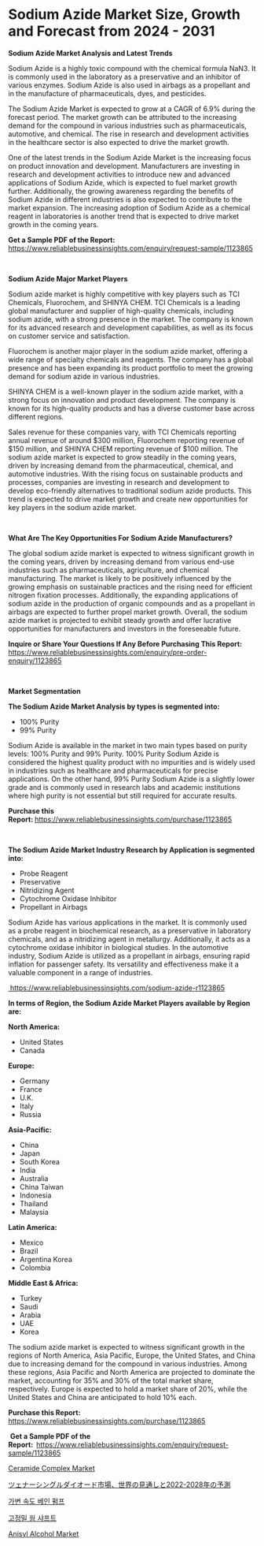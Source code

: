 <p><h1>Sodium Azide Market Size, Growth and Forecast from 2024 - 2031</h1></p><p><strong>Sodium Azide Market Analysis and Latest Trends</strong></p>
<p><p>Sodium Azide is a highly toxic compound with the chemical formula NaN3. It is commonly used in the laboratory as a preservative and an inhibitor of various enzymes. Sodium Azide is also used in airbags as a propellant and in the manufacture of pharmaceuticals, dyes, and pesticides.</p><p>The Sodium Azide Market is expected to grow at a CAGR of 6.9% during the forecast period. The market growth can be attributed to the increasing demand for the compound in various industries such as pharmaceuticals, automotive, and chemical. The rise in research and development activities in the healthcare sector is also expected to drive the market growth.</p><p>One of the latest trends in the Sodium Azide Market is the increasing focus on product innovation and development. Manufacturers are investing in research and development activities to introduce new and advanced applications of Sodium Azide, which is expected to fuel market growth further. Additionally, the growing awareness regarding the benefits of Sodium Azide in different industries is also expected to contribute to the market expansion. The increasing adoption of Sodium Azide as a chemical reagent in laboratories is another trend that is expected to drive market growth in the coming years.</p></p>
<p><strong>Get a Sample PDF of the Report:&nbsp;</strong> <a href="https://www.reliablebusinessinsights.com/enquiry/request-sample/1123865">https://www.reliablebusinessinsights.com/enquiry/request-sample/1123865</a></p>
<p>&nbsp;</p>
<p><strong>Sodium Azide Major Market Players</strong></p>
<p><p>Sodium azide market is highly competitive with key players such as TCI Chemicals, Fluorochem, and SHINYA CHEM. TCI Chemicals is a leading global manufacturer and supplier of high-quality chemicals, including sodium azide, with a strong presence in the market. The company is known for its advanced research and development capabilities, as well as its focus on customer service and satisfaction.</p><p>Fluorochem is another major player in the sodium azide market, offering a wide range of specialty chemicals and reagents. The company has a global presence and has been expanding its product portfolio to meet the growing demand for sodium azide in various industries.</p><p>SHINYA CHEM is a well-known player in the sodium azide market, with a strong focus on innovation and product development. The company is known for its high-quality products and has a diverse customer base across different regions.</p><p>Sales revenue for these companies vary, with TCI Chemicals reporting annual revenue of around $300 million, Fluorochem reporting revenue of $150 million, and SHINYA CHEM reporting revenue of $100 million. The sodium azide market is expected to grow steadily in the coming years, driven by increasing demand from the pharmaceutical, chemical, and automotive industries. With the rising focus on sustainable products and processes, companies are investing in research and development to develop eco-friendly alternatives to traditional sodium azide products. This trend is expected to drive market growth and create new opportunities for key players in the sodium azide market.</p></p>
<p>&nbsp;</p>
<p><strong>What Are The Key Opportunities For Sodium Azide Manufacturers?</strong></p>
<p><p>The global sodium azide market is expected to witness significant growth in the coming years, driven by increasing demand from various end-use industries such as pharmaceuticals, agriculture, and chemical manufacturing. The market is likely to be positively influenced by the growing emphasis on sustainable practices and the rising need for efficient nitrogen fixation processes. Additionally, the expanding applications of sodium azide in the production of organic compounds and as a propellant in airbags are expected to further propel market growth. Overall, the sodium azide market is projected to exhibit steady growth and offer lucrative opportunities for manufacturers and investors in the foreseeable future.</p></p>
<p><strong>Inquire or Share Your Questions If Any Before Purchasing This Report:</strong> <a href="https://www.reliablebusinessinsights.com/enquiry/pre-order-enquiry/1123865">https://www.reliablebusinessinsights.com/enquiry/pre-order-enquiry/1123865</a></p>
<p>&nbsp;</p>
<p><strong>Market Segmentation</strong></p>
<p><strong>The Sodium Azide Market Analysis by types is segmented into:</strong></p>
<p><ul><li>100% Purity</li><li>99% Purity</li></ul></p>
<p><p>Sodium Azide is available in the market in two main types based on purity levels: 100% Purity and 99% Purity. 100% Purity Sodium Azide is considered the highest quality product with no impurities and is widely used in industries such as healthcare and pharmaceuticals for precise applications. On the other hand, 99% Purity Sodium Azide is a slightly lower grade and is commonly used in research labs and academic institutions where high purity is not essential but still required for accurate results.</p></p>
<p><strong>Purchase this Report:&nbsp;</strong><a href="https://www.reliablebusinessinsights.com/purchase/1123865">https://www.reliablebusinessinsights.com/purchase/1123865</a></p>
<p>&nbsp;</p>
<p><strong>The Sodium Azide Market Industry Research by Application is segmented into:</strong></p>
<p><ul><li>Probe Reagent</li><li>Preservative</li><li>Nitridizing Agent</li><li>Cytochrome Oxidase Inhibitor</li><li>Propellant in Airbags</li></ul></p>
<p><p>Sodium Azide has various applications in the market. It is commonly used as a probe reagent in biochemical research, as a preservative in laboratory chemicals, and as a nitridizing agent in metallurgy. Additionally, it acts as a cytochrome oxidase inhibitor in biological studies. In the automotive industry, Sodium Azide is utilized as a propellant in airbags, ensuring rapid inflation for passenger safety. Its versatility and effectiveness make it a valuable component in a range of industries.</p></p>
<p><a href="https://www.reliablebusinessinsights.com/sodium-azide-r1123865">&nbsp;https://www.reliablebusinessinsights.com/sodium-azide-r1123865</a></p>
<p><strong>In terms of Region, the Sodium Azide Market Players available by Region are:</strong></p>
<p>
    <p> <strong> North America: </strong>
        <ul>
            <li>United States</li>
            <li>Canada</li>
        </ul>
        </p> 
    <p> <strong> Europe: </strong>
        <ul>
            <li>Germany</li>
            <li>France</li>
            <li>U.K.</li>
            <li>Italy</li>
            <li>Russia</li>
        </ul>
        </p> 
    <p> <strong> Asia-Pacific: </strong>
        <ul>
            <li>China</li>
            <li>Japan</li>
            <li>South Korea</li>
            <li>India</li>
            <li>Australia</li>
            <li>China Taiwan</li>
            <li>Indonesia</li>
            <li>Thailand</li>
            <li>Malaysia</li>
        </ul>
        </p> 
    <p> <strong> Latin America: </strong>
        <ul>
            <li>Mexico</li>
            <li>Brazil</li>
            <li>Argentina Korea</li>
            <li>Colombia</li>
        </ul>
        </p> 
    <p> <strong> Middle East & Africa: </strong>
        <ul>
            <li>Turkey</li>
            <li>Saudi</li>
            <li>Arabia</li>
            <li>UAE</li>
            <li>Korea</li>
        </ul>
    </p>
    </p>
<p><p>The sodium azide market is expected to witness significant growth in the regions of North America, Asia Pacific, Europe, the United States, and China due to increasing demand for the compound in various industries. Among these regions, Asia Pacific and North America are projected to dominate the market, accounting for 35% and 30% of the total market share, respectively. Europe is expected to hold a market share of 20%, while the United States and China are anticipated to hold 10% each.</p></p>
<p><strong>Purchase this Report: </strong><a href="https://www.reliablebusinessinsights.com/purchase/1123865">https://www.reliablebusinessinsights.com/purchase/1123865</a></p>
<p>&nbsp;<strong>Get a Sample PDF of the Report:&nbsp;&nbsp;</strong><a href="https://www.reliablebusinessinsights.com/enquiry/request-sample/1123865">https://www.reliablebusinessinsights.com/enquiry/request-sample/1123865</a></p>
<p><strong></strong></p>
<p><p><a href="https://github.com/nhteumcc68/Market-Research-Report-List-1/blob/main/ceramide-complex-market.md">Ceramide Complex Market</a></p><p><a href="https://github.com/MacyOrn/Market-Research-Report-List-1/blob/main/7759622131281.md">ツェナーシングルダイオード市場、世界の見通しと2022-2028年の予測</a></p><p><a href="https://github.com/johneahan44556754/Market-Research-Report-List-1/blob/main/5806421119877.md">가변 속도 베인 펌프</a></p><p><a href="https://github.com/rahat-gis/Market-Research-Report-List-1/blob/main/9653238119876.md">고정밀 웜 샤프트</a></p><p><a href="https://github.com/Hunterico88/Market-Research-Report-List-1/blob/main/anisyl-alcohol-market.md">Anisyl Alcohol Market</a></p></p>